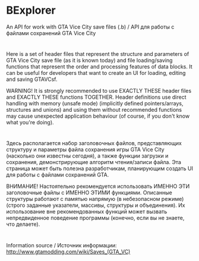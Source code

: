 # BExplorer
An API for work with GTA Vice City save files (.b) / API для работы с файлами сохранений GTA Vice City
#
Here is a set of header files that represent the structure and parameters of GTA Vice City save file (as it is known today) and file loading/saving functions that represent the order and processing features of data blocks. It can be useful for developers that want to create an UI for loading, editing and saving GTAVCsf.

WARNING! It is strongly recommended to use EXACTLY THESE header files and EXACTLY THESE functions TOGETHER. Header definitions use direct handling with memory (unsafe mode) (implicitly defined pointers/arrays, structures and unions) and using them without recommended functions may cause unexpected application behaviour (of course, if you don't know what you're doing).

#

Здесь располагается набор заголовочных файлов, представляющих структуру и параметры файла сохранения игры GTA Vice City
(насколько они известны сегодня), а также функции загрузки и сохранения, демонстрирующие алгоритм чтения/записи файла.
Эта страница может быть полезна разработчикам, планирующим создать UI для работы с файлами сохранений GTA.

ВНИМАНИЕ! Настоятельно рекомендуется использовать ИМЕННО ЭТИ заголовочные файлы с ИМЕННО ЭТИМИ функциями. Описанные структуры
работают с памятью напрямую (в небезопасном режиме) (строго заданные указатели, массивы, структуры и объединения). Их использование
вне рекомендованных функций может вызвать непредвиденное поведение программы (конечно, если вы не знаете, что делаете).

#

Information source / Источник информации: http://www.gtamodding.com/wiki/Saves_(GTA_VC)
